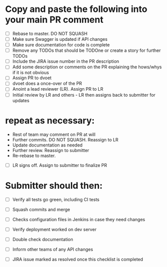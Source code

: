 Copy and paste the following into your main PR comment
=========================

- [ ] Rebase to master. DO NOT SQUASH
- [ ] Make sure Swagger is updated if API changes
- [ ] Make sure documentation for code is complete
- [ ] Remove any TODOs that should be TODOne or create a story for further TODOs
- [ ] Include the JIRA issue number in the PR description
- [ ] Add some description or comments on the PR explaining the hows/whys if it is not obvious
- [ ] Assign PR to dvoet
- [ ] dvoet does a once-over of the PR
- [ ] Anoint a lead reviewer (LR). Assign PR to LR
- [ ] Initial review by LR and others - LR then assigns back to submitter for updates

repeat as necessary:
=========================
  - Rest of team may comment on PR at will
  - Further commits. DO NOT SQUASH. Reassign to LR
  - Update documentation as needed
  - Further review. Reassign to submitter
  - Re-rebase to master.
  - [ ] LR signs off. Assign to submitter to finalize PR

Submitter should then:
=========================
- [ ] Verify all tests go green, including CI tests
- [ ] Squash commits and merge
- [ ] Checks configuration files in Jenkins in case they need changes
- [ ] Verify deployment worked on dev server
- [ ] Double check documentation
- [ ] Inform other teams of any API changes
- [ ] JIRA issue marked as resolved once this checklist is completed



